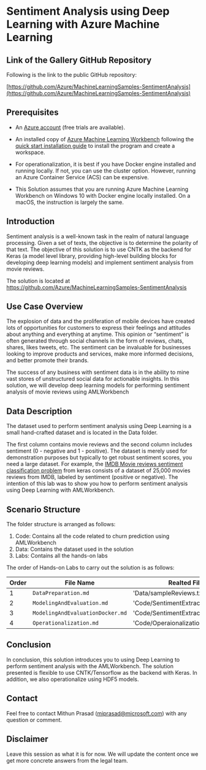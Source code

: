 # Sentiment Analysis using Deep Learning with Azure Machine Learning

## Link of the Gallery GitHub Repository

Following is the link to the public GitHub repository:

[https://github.com/Azure/MachineLearningSamples-SentimentAnalysis](https://github.com/Azure/MachineLearningSamples-SentimentAnalysis)


## Prerequisites

* An [Azure account](https://azure.microsoft.com/en-us/free/) (free trials are available).

* An installed copy of [Azure Machine Learning Workbench](./overview-what-is-azure-ml.md) following the [quick start installation guide](./quick-start-installation.md) to install the program and create a workspace.

* For operationalization, it is best if you have Docker engine installed and running locally. If not, you can use the cluster option. However, running an Azure Container Service (ACS) can be expensive.

* This Solution assumes that you are running Azure Machine Learning Workbench on Windows 10 with Docker engine locally installed. On a macOS, the instruction is largely the same.

## Introduction

Sentiment analysis is a well-known task in the realm of natural language processing. Given a set of texts, the objective is to determine the polarity of that text. The objective of this solution is to use CNTK as the backend for Keras (a model level library, providing high-level building blocks for developing deep learning models) and implement sentiment analysis from movie reviews.

The solution is located at https://github.com/Azure/MachineLearningSamples-SentimentAnalysis

## Use Case Overview

The explosion of data and the proliferation of mobile devices have created lots of opportunities for customers to express their feelings and attitudes about anything and everything at anytime. This opinion or “sentiment” is often generated through social channels in the form of reviews, chats, shares, likes tweets, etc. The sentiment can be invaluable for businesses looking to improve products and services, make more informed decisions, and better promote their brands.

The success of any business with sentiment data is in the ability to mine vast stores of unstructured social data for actionable insights. In this solution, we will develop deep learning models for performing sentiment analysis of movie reviews using AMLWorkbench

## Data Description

The dataset used to perform sentiment analysis using Deep Learning is a small hand-crafted dataset and is located in the Data folder.

The first column contains movie reviews and the second column includes sentiment (0 - negative and 1 - positive). The dataset is merely used for demonstration purposes but typically to get robust sentiment scores, you need a large dataset. For example, the [IMDB Movie reviews sentiment classification problem](https://keras.io/datasets/#datasets ) from keras consists of a dataset of 25,000 movies reviews from IMDB, labeled by sentiment (positive or negative). The intention of this lab was to show you how to perform sentiment analysis using Deep Learning with AMLWorkbench.

## Scenario Structure

The folder structure is arranged as follows:

1. Code: Contains all the code related to churn prediction using AMLWorkbench  
2. Data: Contains the dataset used in the solution  
3. Labs: Contains all the hands-on labs  

The order of Hands-on Labs to carry out the solution is as follows:

| Order| File Name | Realted Files |
|--|-----------|------|
| 1 | `DataPreparation.md` | 'Data/sampleReviews.txt' |
| 2 | `ModelingAndEvaluation.md` | 'Code/SentimentExtraction.py.py' |
| 3 | `ModelingAndEvaluationDocker.md` | 'Code/SentimentExtractionDocker.py' |
| 4 | `Operationalization.md` | 'Code/Operaionalization' |

## Conclusion

In conclusion, this solution introduces you to using Deep Learning to perform sentiment analysis with the AMLWorkbench. The solution presented is flexible to use CNTK/Tensorflow as the backend with Keras. In addition, we also operationalize using HDF5 models.

## Contact

Feel free to contact Mithun Prasad (miprasad@microsoft.com) with any question or comment.

## Disclaimer

Leave this session as what it is for now. We will update the content once we get more concrete answers from the legal team.
